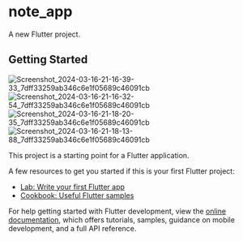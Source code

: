# note_app

A new Flutter project.

## Getting Started
![Screenshot_2024-03-16-21-16-39-33_7dff33259ab346c6e1f05689c46091cb](https://github.com/Youssef-Khorshed/Todo_APP/assets/66167521/9d51cb7b-1d03-4f77-a9d2-af02aa6bf7bd)
![Screenshot_2024-03-16-21-16-32-54_7dff33259ab346c6e1f05689c46091cb](https://github.com/Youssef-Khorshed/Todo_APP/assets/66167521/72e6ebc5-625b-42bb-9256-97bc0bd357c1)
![Screenshot_2024-03-16-21-18-20-35_7dff33259ab346c6e1f05689c46091cb](https://github.com/Youssef-Khorshed/Todo_APP/assets/66167521/9e1aa6be-f88b-4382-a71e-6040015350d0)
![Screenshot_2024-03-16-21-18-13-88_7dff33259ab346c6e1f05689c46091cb](https://github.com/Youssef-Khorshed/Todo_APP/assets/66167521/20ca16a0-2d68-4405-9d0f-b40c8d8b9d11)

This project is a starting point for a Flutter application.

A few resources to get you started if this is your first Flutter project:

- [Lab: Write your first Flutter app](https://docs.flutter.dev/get-started/codelab)
- [Cookbook: Useful Flutter samples](https://docs.flutter.dev/cookbook)

For help getting started with Flutter development, view the
[online documentation](https://docs.flutter.dev/), which offers tutorials,
samples, guidance on mobile development, and a full API reference.
